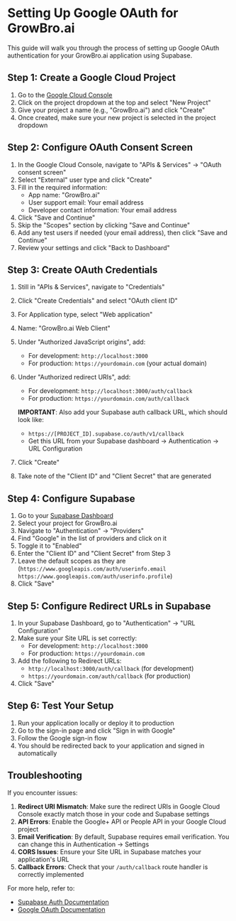 # Setting Up Google OAuth for GrowBro.ai

This guide will walk you through the process of setting up Google OAuth authentication for your GrowBro.ai application using Supabase.

## Step 1: Create a Google Cloud Project

1. Go to the [Google Cloud Console](https://console.cloud.google.com/)
2. Click on the project dropdown at the top and select "New Project"
3. Give your project a name (e.g., "GrowBro.ai") and click "Create"
4. Once created, make sure your new project is selected in the project dropdown

## Step 2: Configure OAuth Consent Screen

1. In the Google Cloud Console, navigate to "APIs & Services" → "OAuth consent screen"
2. Select "External" user type and click "Create"
3. Fill in the required information:
   - App name: "GrowBro.ai"
   - User support email: Your email address
   - Developer contact information: Your email address
4. Click "Save and Continue"
5. Skip the "Scopes" section by clicking "Save and Continue"
6. Add any test users if needed (your email address), then click "Save and Continue"
7. Review your settings and click "Back to Dashboard"

## Step 3: Create OAuth Credentials

1. Still in "APIs & Services", navigate to "Credentials"
2. Click "Create Credentials" and select "OAuth client ID"
3. For Application type, select "Web application"
4. Name: "GrowBro.ai Web Client"
5. Under "Authorized JavaScript origins", add:
   - For development: `http://localhost:3000`
   - For production: `https://yourdomain.com` (your actual domain)
6. Under "Authorized redirect URIs", add:
   - For development: `http://localhost:3000/auth/callback`
   - For production: `https://yourdomain.com/auth/callback` 
   
   **IMPORTANT**: Also add your Supabase auth callback URL, which should look like:
   - `https://[PROJECT_ID].supabase.co/auth/v1/callback`
   - Get this URL from your Supabase dashboard → Authentication → URL Configuration

7. Click "Create"
8. Take note of the "Client ID" and "Client Secret" that are generated

## Step 4: Configure Supabase

1. Go to your [Supabase Dashboard](https://app.supabase.com)
2. Select your project for GrowBro.ai
3. Navigate to "Authentication" → "Providers"
4. Find "Google" in the list of providers and click on it
5. Toggle it to "Enabled"
6. Enter the "Client ID" and "Client Secret" from Step 3
7. Leave the default scopes as they are (`https://www.googleapis.com/auth/userinfo.email https://www.googleapis.com/auth/userinfo.profile`)
8. Click "Save"

## Step 5: Configure Redirect URLs in Supabase

1. In your Supabase Dashboard, go to "Authentication" → "URL Configuration"
2. Make sure your Site URL is set correctly:
   - For development: `http://localhost:3000`
   - For production: `https://yourdomain.com`
3. Add the following to Redirect URLs:
   - `http://localhost:3000/auth/callback` (for development)
   - `https://yourdomain.com/auth/callback` (for production)
4. Click "Save"

## Step 6: Test Your Setup

1. Run your application locally or deploy it to production
2. Go to the sign-in page and click "Sign in with Google"
3. Follow the Google sign-in flow
4. You should be redirected back to your application and signed in automatically

## Troubleshooting

If you encounter issues:

1. **Redirect URI Mismatch**: Make sure the redirect URIs in Google Cloud Console exactly match those in your code and Supabase settings
2. **API Errors**: Enable the Google+ API or People API in your Google Cloud project
3. **Email Verification**: By default, Supabase requires email verification. You can change this in Authentication → Settings
4. **CORS Issues**: Ensure your Site URL in Supabase matches your application's URL
5. **Callback Errors**: Check that your `/auth/callback` route handler is correctly implemented

For more help, refer to:
- [Supabase Auth Documentation](https://supabase.com/docs/guides/auth)
- [Google OAuth Documentation](https://developers.google.com/identity/protocols/oauth2) 